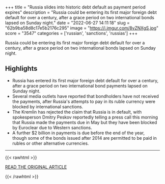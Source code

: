 +++
title = "Russia slides into historic debt default as payment period expires"
description = "Russia could be entering its first major foreign debt default for over a century, after a grace period on two international bonds lapsed on Sunday night."
date = "2022-06-27 14:11:18"
slug = "62b9ba58d8c17e5b2176c295"
image = "https://i.imgur.com/8vZNXgS.jpg"
score = "3547"
categories = ['russian', 'sanctions', 'russias']
+++

Russia could be entering its first major foreign debt default for over a century, after a grace period on two international bonds lapsed on Sunday night.

## Highlights

- Russia has entered its first major foreign debt default for over a century, after a grace period on two international bond payments lapsed on Sunday night.
- Several media outlets have reported that bondholders have not received the payments, after Russia's attempts to pay in its ruble currency were blocked by international sanctions.
- The Kremlin has rejected the claim that Russia is in default, with spokesperson Dmitry Peskov reportedly telling a press call this morning that Russia made the payments due in May but they have been blocked by Euroclear due to Western sanctions.
- A further $2 billion in payments is due before the end of the year, though some of the bonds issued after 2014 are permitted to be paid in rubles or other alternative currencies.

---

{{< rawhtml >}}
  <p class="article-category">
    <a target="_blank" href="https://www.cnbc.com/2022/06/27/russia-on-the-brink-of-historic-debt-default-as-payment-period-expires.html">READ THE ORIGINAL ARTICLE</a>
  </p>
{{< /rawhtml >}}
